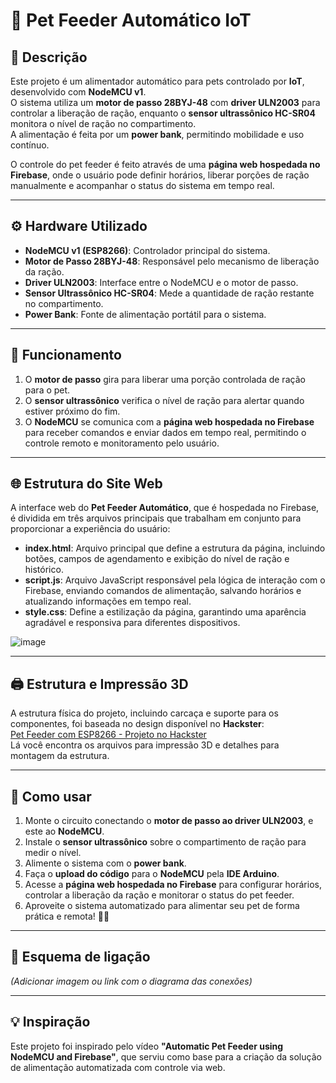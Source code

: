 
# 🐾 Pet Feeder Automático IoT

## 📄 Descrição
Este projeto é um alimentador automático para pets controlado por **IoT**, desenvolvido com **NodeMCU v1**.  
O sistema utiliza um **motor de passo 28BYJ-48** com **driver ULN2003** para controlar a liberação de ração, enquanto o **sensor ultrassônico HC-SR04** monitora o nível de ração no compartimento.  
A alimentação é feita por um **power bank**, permitindo mobilidade e uso contínuo.

O controle do pet feeder é feito através de uma **página web hospedada no Firebase**, onde o usuário pode definir horários, liberar porções de ração manualmente e acompanhar o status do sistema em tempo real.

---

## ⚙ Hardware Utilizado
- **NodeMCU v1 (ESP8266)**: Controlador principal do sistema.
- **Motor de Passo 28BYJ-48**: Responsável pelo mecanismo de liberação da ração.
- **Driver ULN2003**: Interface entre o NodeMCU e o motor de passo.
- **Sensor Ultrassônico HC-SR04**: Mede a quantidade de ração restante no compartimento.
- **Power Bank**: Fonte de alimentação portátil para o sistema.

---

## 🔧 Funcionamento
1. O **motor de passo** gira para liberar uma porção controlada de ração para o pet.
2. O **sensor ultrassônico** verifica o nível de ração para alertar quando estiver próximo do fim.
3. O **NodeMCU** se comunica com a **página web hospedada no Firebase** para receber comandos e enviar dados em tempo real, permitindo o controle remoto e monitoramento pelo usuário.

---

## 🌐 Estrutura do Site Web
A interface web do **Pet Feeder Automático**, que é hospedada no Firebase, é dividida em três arquivos principais que trabalham em conjunto para proporcionar a experiência do usuário:

- **index.html**: Arquivo principal que define a estrutura da página, incluindo botões, campos de agendamento e exibição do nível de ração e histórico.
- **script.js**: Arquivo JavaScript responsável pela lógica de interação com o Firebase, enviando comandos de alimentação, salvando horários e atualizando informações em tempo real.
- **style.css**: Define a estilização da página, garantindo uma aparência agradável e responsiva para diferentes dispositivos.

![image](https://github.com/user-attachments/assets/645f7f8f-1422-4a1b-978d-5a3d80935a65)

---

## 🖨 Estrutura e Impressão 3D
A estrutura física do projeto, incluindo carcaça e suporte para os componentes, foi baseada no design disponível no **Hackster**:  
[Pet Feeder com ESP8266 - Projeto no Hackster](https://www.hackster.io/sokolsok/pet-feeder-with-esp8266-6ceef2)  
Lá você encontra os arquivos para impressão 3D e detalhes para montagem da estrutura.

---

## 🚀 Como usar
1. Monte o circuito conectando o **motor de passo ao driver ULN2003**, e este ao **NodeMCU**.
2. Instale o **sensor ultrassônico** sobre o compartimento de ração para medir o nível.
3. Alimente o sistema com o **power bank**.
4. Faça o **upload do código** para o **NodeMCU** pela **IDE Arduino**.
5. Acesse a **página web hospedada no Firebase** para configurar horários, controlar a liberação da ração e monitorar o status do pet feeder.
6. Aproveite o sistema automatizado para alimentar seu pet de forma prática e remota! 🐶🐱

---

## 🔌 Esquema de ligação
*(Adicionar imagem ou link com o diagrama das conexões)*

---

## 💡 Inspiração
Este projeto foi inspirado pelo vídeo **"Automatic Pet Feeder using NodeMCU and Firebase"**, que serviu como base para a criação da solução de alimentação automatizada com controle via web.




